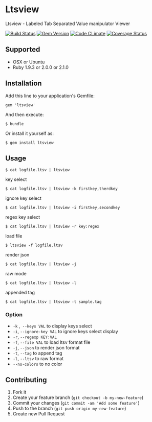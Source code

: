 Ltsview
=================================================================

Ltsview - Labeled Tab Separated Value manipulator Viewer

[![Build Status](https://travis-ci.org/naoto/ltsview.png?branch=master)](https://travis-ci.org/naoto/ltsview)
[![Gem Version](https://badge.fury.io/rb/ltsview.png)](https://badge.fury.io/rb/ltsview)
[![Code CLimate](https://codeclimate.com/github/naoto/ltsview.png)](https://codeclimate.com/github/naoto/ltsview)
[![Coverage Status](https://coveralls.io/repos/naoto/ltsview/badge.png?branch=master)](https://coveralls.io/r/naoto/ltsview)


## Supported

 * OSX or Ubuntu
 * Ruby 1.9.3 or 2.0.0 or 2.1.0

## Installation

Add this line to your application's Gemfile:

    gem 'ltsview'

And then execute:

    $ bundle

Or install it yourself as:

    $ gem install ltsview

## Usage

    $ cat logfile.ltsv | ltsview

 key select

    $ cat logfile.ltsv | ltsview -k firstkey,therdkey

 ignore key select

    $ cat logfile.ltsv | ltsview -i firstkey,secondkey

 regex key select

    $ cat logfile.ltsv | ltsview -r key:regex

 load file

    $ ltsview -f logfile.ltsv

 render json

    $ cat logfile.ltsv | ltsview -j

 raw mode

    $ cat logfile.ltsv | ltsview -l 

 appended tag

    $ cat logfile.ltsv | ltsview -t sample.tag

### Option

 * `-k` ,` --keys VAL` to display keys select
 * `-i`, `--ignore-key VAL` to ignore keys select display
 * `-r`, `--regexp KEY:VAL` 
 * `-f`, `--file VAL` to load ltsv format file
 * `-j`, `--json` to render json format
 * `-t`, `--tag` to append tag
 * `-l`, `--ltsv`  to raw format
 * `--no-colors` to no color

## Contributing

1. Fork it
2. Create your feature branch (`git checkout -b my-new-feature`)
3. Commit your changes (`git commit -am 'Add some feature'`)
4. Push to the branch (`git push origin my-new-feature`)
5. Create new Pull Request

